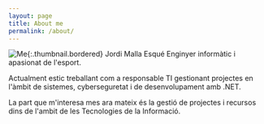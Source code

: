 ```yaml
---
layout: page
title: About me
permalink: /about/
---
```

![Me](https://avatars1.githubusercontent.com/u/48735113?v=2&s=200#thumbnail){:.thumbnail.bordered} Jordi Malla Esqué Enginyer informàtic i apasionat de l'esport.  

Actualment estic treballant com a responsable TI gestionant projectes en l'àmbit de sistemes, cyberseguretat i de desenvolupament amb .NET.  

La part que m'interesa mes ara mateix és la gestió de projectes i recursos dins de l'ambit de les Tecnologies de la Informació.

